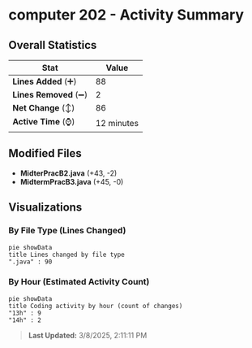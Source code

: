 # computer 202 - Activity Summary 

## Overall Statistics

| Stat                   | Value                                                             |
| ---------------------- | ----------------------------------------------------------------- |
| **Lines Added** (➕)   | 88                                          |
| **Lines Removed** (➖) | 2                                        |
| **Net Change** (↕)    | 86                |
| **Active Time** (⌚)   | 12 minutes |


## Modified Files
- **MidterPracB2.java** (+43, -2)
- **MidtermPracB3.java** (+45, -0)

## Visualizations

### By File Type (Lines Changed)

```mermaid
pie showData
title Lines changed by file type
".java" : 90
```

### By Hour (Estimated Activity Count)

```mermaid
pie showData
title Coding activity by hour (count of changes)
"13h" : 9
"14h" : 2
```


> **Last Updated:** 3/8/2025, 2:11:11 PM